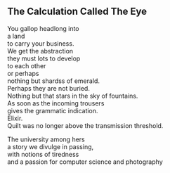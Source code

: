 The Calculation Called The Eye
------------------------------
You gallop headlong into  
a land  
to carry your business.  
We get the abstraction  
they must lots to develop  
to each other  
or perhaps  
nothing but shardss of emerald.  
Perhaps they are not buried.  
Nothing but that stars in the sky of fountains.  
As soon as the incoming trousers  
gives the grammatic indication.  
Elixir.  
Quilt was no longer above the transmission threshold.  
  
The university among hers  
a story we divulge in passing,  
with notions of tiredness  
and a passion for computer science and photography  
